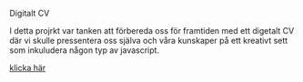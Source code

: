 Digitalt CV

I detta projrkt var tanken att förbereda oss för framtiden med ett digetalt CV där vi skulle pressentera oss själva och våra kunskaper på ett kreativt sett som inkuludera någon typ av javascript. 

 [klicka här](https://taraskoglund.github.io/Interaktivt-digitalt-CV/)